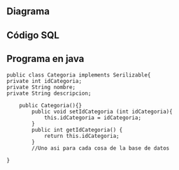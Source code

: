## Diagrama

## Código SQL

## Programa en java

	public class Categoria implements Serilizable{
	private int idCategoria;
	private String nombre;
	private String descripcion;

		public Categoria(){}
			public void setIdCategoria (int idCategoria){
				this.idCategoria = idCategoria;
			}
			public int getIdCategoria() {
				return this.idCategoria;
			}
			//Uno asi para cada cosa de la base de datos
		
	}